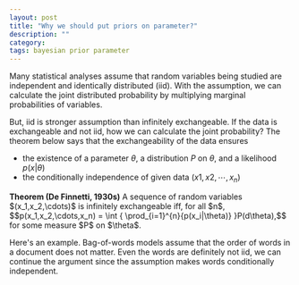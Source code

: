 ```yaml
---
layout: post
title: "Why we should put priors on parameter?"
description: ""
category: 
tags: bayesian prior parameter
---
```


Many statistical analyses assume that random variables being studied are independent and identically distributed (iid). With the assumption, we can calculate the joint distributed probability by multiplying marginal probabilities of variables.

But, iid is stronger assumption than infinitely exchangeable. If the data is exchangeable and not iid, how we can calculate the joint probability? The theorem below says that the exchangeability of the data ensures

* the existence of a parameter $\theta$, a distribution $P$ on $\theta$, and a likelihood $p(x\vert\theta)$
* the conditionally independence of given data $(x1,x2,\cdots,x_n)$


<div class = "notice">
<b>Theorem (De Finnetti, 1930s)</b>
<!-- <p> -->
A sequence of random variables $(x_1,x_2,\cdots)$ is infinitely exchangeable iff, for all $n$,
$$p(x_1,x_2,\cdots,x_n) = \int { \prod_{i=1}^{n}{p(x_i|\theta)} }P(d\theta),$$
for some measure $P$ on $\theta$.
<!-- </p> -->
</div>

Here's an example. Bag-of-words models assume that the order of words in a document does not matter. Even the words are definitely not iid, we can continue the argument since the assumption makes words conditionally independent.

